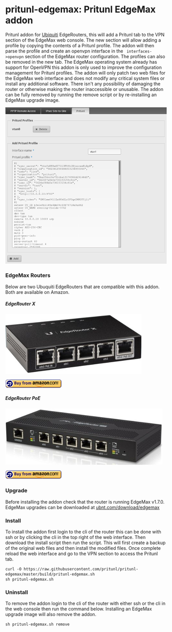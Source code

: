 # pritunl-edgemax: Pritunl EdgeMax addon

Pritunl addon for [Ubiquiti](https://www.ubnt.com/) EdgeRouters, this will add
a Pritunl tab to the VPN section of the EdgeMax web console. The new section
will allow adding a profile by copying the contents of a Pritunl profile. The
addon will then parse the profile and create an openvpn interface in the `
interfaces->openvpn` section of the EdgeMax router configuration. The profiles
can also be removed in the new tab. The EdgeMax operating system already has
support for OpenVPN this addon is only used to improve the configuration
management for Pritunl profiles. The addon will only patch two web files for
the EdgeMax web interface and does not modify any critical system files or
install any additional software. There isn't any possibility of damaging the
router or otherwise making the router inaccessible or unusable. The addon can
be fully removed by running the remove script or by re-installing an EdgeMax
upgrade image.

![screenshot](img/screenshot.png)

### EdgeMax Routers

Below are two Ubuquiti EdgeRouters that are compatible with this addon. Both
are available on Amazon.

##### EdgeRouter X

[![ubntX](img/ubntX.jpg)](http://www.amazon.com/gp/product/B00YFJT29C/ref=as_li_qf_sp_asin_il_tl?ie=UTF8&camp=1789&creative=9325&creativeASIN=B00YFJT29C&linkCode=as2&tag=pritunl-20&linkId=HSAPRM4CC524QR7A)

[![amzn](img/amzn.gif)](http://www.amazon.com/gp/product/B00YFJT29C/ref=as_li_qf_sp_asin_il_tl?ie=UTF8&camp=1789&creative=9325&creativeASIN=B00YFJT29C&linkCode=as2&tag=pritunl-20&linkId=HSAPRM4CC524QR7A)

##### EdgeRouter PoE

[![ubnt5](img/ubnt5.jpg)](http://www.amazon.com/gp/product/B00E77N3WE/ref=as_li_qf_sp_asin_il_tl?ie=UTF8&camp=1789&creative=9325&creativeASIN=B00E77N3WE&linkCode=as2&tag=pritunl-20&linkId=SHG4FHGP4LE7ZH7T)

[![amzn](img/amzn.gif)](http://www.amazon.com/gp/product/B00E77N3WE/ref=as_li_qf_sp_asin_il_tl?ie=UTF8&camp=1789&creative=9325&creativeASIN=B00E77N3WE&linkCode=as2&tag=pritunl-20&linkId=SHG4FHGP4LE7ZH7T)

### Upgrade

Before installing the addon check that the router is running EdgeMax v1.7.0.
EdgeMax upgrades can be downloaded at
[ubnt.com/download/edgemax](https://www.ubnt.com/download/edgemax)

### Install

To install the addon first login to the cli of the router this can be done with
ssh or by clicking the cli in the top right of the web interface. Then
download the install script then run the script. This will first create a
backup of the original web files and then install the modified files. Once
complete reload the web interface and go to the VPN section to access the
Pritunl tab.

```
curl -O https://raw.githubusercontent.com/pritunl/pritunl-edgemax/master/build/pritunl-edgemax.sh
sh pritunl-edgemax.sh
```

### Uninstall

To remove the addon login to the cli of the router with either ssh or the cli
in the web console then run the command below. Installing an EdgeMax upgrade
image will also remove the addon.

```
sh pritunl-edgemax.sh remove
```

